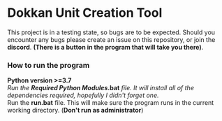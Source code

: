 # Dokkan Unit Creation Tool



This project is in a testing state, so bugs are to be expected. Should you encounter any bugs please create an issue on this repository, or join the **discord**. **(There is a button in the program that will take you there)**.

### How to run the program  
**Python version >=3.7**   
*Run the* **_Required Python Modules_.bat** *file. It will install all of the dependencies required, hopefully I didn't forget one.*  
Run the **run.bat** file. This will make sure the program runs in the current working directory. (**Don't run as administrator**)
